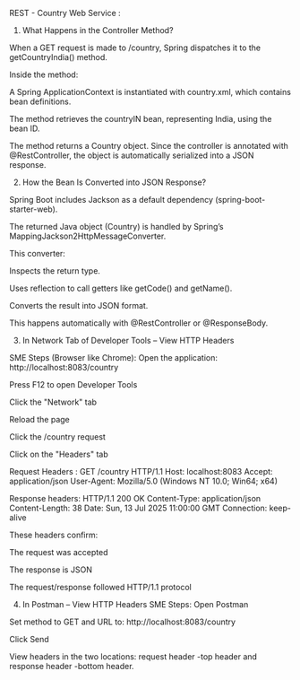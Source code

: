 REST - Country Web Service :

1. What Happens in the Controller Method?

When a GET request is made to /country, Spring dispatches it to the getCountryIndia() method.

Inside the method:

A Spring ApplicationContext is instantiated with country.xml, which contains bean definitions.

The method retrieves the countryIN bean, representing India, using the bean ID.

The method returns a Country object. Since the controller is annotated with @RestController, the object is automatically serialized into a JSON response.

2. How the Bean Is Converted into JSON Response?

Spring Boot includes Jackson as a default dependency (spring-boot-starter-web).

The returned Java object (Country) is handled by Spring’s MappingJackson2HttpMessageConverter.

This converter:

Inspects the return type.

Uses reflection to call getters like getCode() and getName().

Converts the result into JSON format.

This happens automatically with @RestController or @ResponseBody.

3. In Network Tab of Developer Tools – View HTTP Headers

SME Steps (Browser like Chrome):
Open the application: http://localhost:8083/country

Press F12 to open Developer Tools

Click the "Network" tab

Reload the page

Click the /country request

Click on the "Headers" tab

Request Headers :
GET /country HTTP/1.1
Host: localhost:8083
Accept: application/json
User-Agent: Mozilla/5.0 (Windows NT 10.0; Win64; x64)

Response headers:
HTTP/1.1 200 OK
Content-Type: application/json
Content-Length: 38
Date: Sun, 13 Jul 2025 11:00:00 GMT
Connection: keep-alive

These headers confirm:

The request was accepted

The response is JSON

The request/response followed HTTP/1.1 protocol


4. In Postman – View HTTP Headers
SME Steps:
Open Postman

Set method to GET and URL to: http://localhost:8083/country

Click Send

View headers in the two locations: request header -top header and response header -bottom header.
